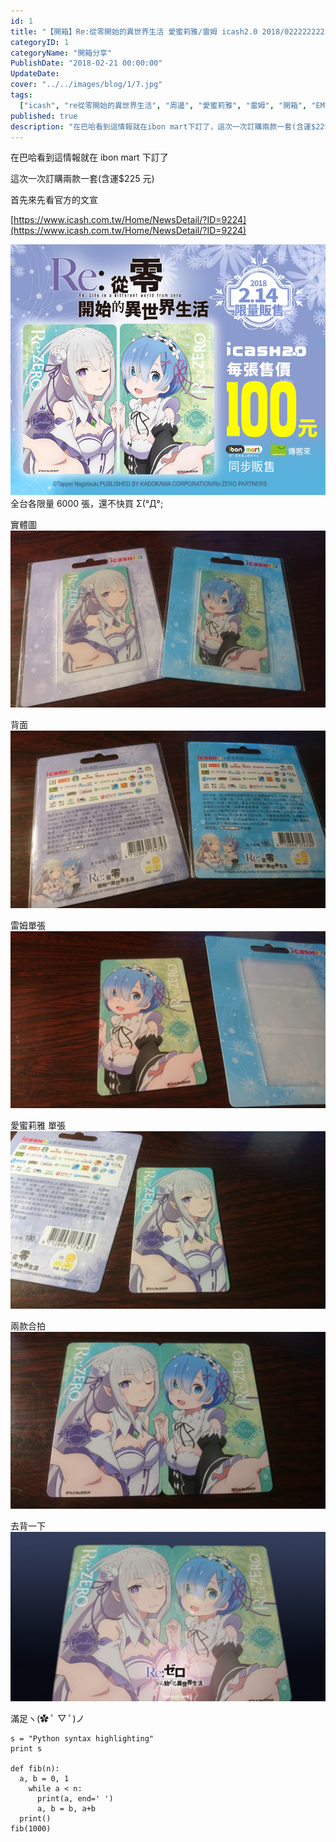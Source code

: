 ```yaml
---
id: 1
title: "【開箱】Re:從零開始的異世界生活 愛蜜莉雅/雷姆 icash2.0 2018/0222222222222222"
categoryID: 1
categoryName: "開箱分享"
PublishDate: "2018-02-21 00:00:00"
UpdateDate:
cover: "../../images/blog/1/7.jpg"
tags:
  ["icash", "re從零開始的異世界生活", "周邊", "愛蜜莉雅", "雷姆", "開箱", "EMT"]
published: true
description: "在巴哈看到這情報就在ibon mart下訂了，這次一次訂購兩款一套(含運$225元)，首先來先看官方的文宣"
---
```


在巴哈看到這情報就在 ibon mart 下訂了

這次一次訂購兩款一套(含運$225 元)

首先來先看官方的文宣

[https://www.icash.com.tw/Home/NewsDetail/?ID=9224](https://www.icash.com.tw/Home/NewsDetail/?ID=9224)

![官方](../../images/blog/1/1.jpg)
全台各限量 6000 張，還不快買 Σ(°Д°;

實體圖
![文字](../../images/blog/1/2.jpg)

背面
![文字](../../images/blog/1/3.jpg)

雷姆單張
![文字](../../images/blog/1/4.jpg)

愛蜜莉雅 單張
![文字](../../images/blog/1/5.jpg)

兩款合拍
![文字](../../images/blog/1/6.jpg)

去背一下
![文字](../../images/blog/1/7.jpg)

滿足ヽ(✿ ﾟ ▽ ﾟ)ノ

```python{numberLines: true}
s = "Python syntax highlighting"
print s

def fib(n):
  a, b = 0, 1
    while a < n:
      print(a, end=' ')
      a, b = b, a+b
  print()
fib(1000)
```
